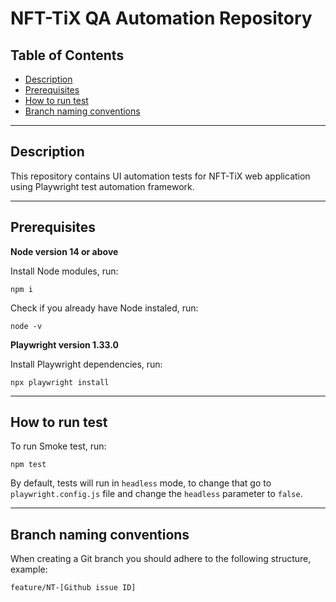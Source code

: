 # NFT-TiX QA Automation Repository

## Table of Contents

- [Description](#description)
- [Prerequisites](#prerequisites)
- [How to run test](#how-to-run-test)
- [Branch naming conventions](#branch-naming-convention)

---

## Description

This repository contains UI automation tests for NFT-TiX web application using Playwright test automation framework.

---

## Prerequisites 

**Node version 14 or above**

Install Node modules, run:  
```
npm i
``` 
Check if you already have Node instaled, run:  
```
node -v
``` 

**Playwright version 1.33.0**

Install Playwright dependencies, run:  
```
npx playwright install
``` 


---
## How to run test

To run Smoke test, run:

```
npm test
```

By default, tests will run in `headless` mode, to change that go to `playwright.config.js` file and change the `headless` parameter to `false`.


---

## Branch naming conventions

When creating a Git branch you should adhere to the following structure, example:
```
feature/NT-[Github issue ID]
```
